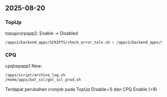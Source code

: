 ## 2025-08-20
### TopUp
topupcorpapp2:
Enable -> Disabled 
```sh
/apps2/backend_apps/SCRIPTS/check_error_tele.sh > /apps2/backend_apps/SCRIPTS/check_error_tele.log 2> /apps2/backend_apps/SCRIPTS/check_error_tele.err
```
### CPQ
cpqbepapp1
New:
```sh
/apps/script/archive_log.sh
/home/apps/bot_ssl/get_ssl_prod.sh
```

Terdapat perubahan cronjob pada TopUp Disable+1) dan CPQ Enable (+9)